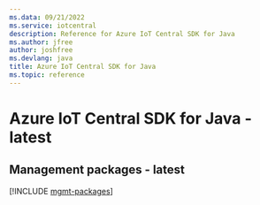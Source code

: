 ```yaml
---
ms.data: 09/21/2022
ms.service: iotcentral
description: Reference for Azure IoT Central SDK for Java
ms.author: jfree
author: joshfree
ms.devlang: java
title: Azure IoT Central SDK for Java
ms.topic: reference
---
```

# Azure IoT Central SDK for Java - latest

## Management packages - latest
[!INCLUDE [mgmt-packages](iot-central-mgmt-index.md)]